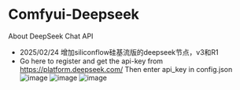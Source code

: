 # Comfyui-Deepseek
About DeepSeek Chat API
- 2025/02/24 增加siliconflow硅基流版的deepseek节点，v3和R1
- Go here to register and get the api-key 
  from https://platform.deepseek.com/ 
  Then enter api_key in config.json
![image](https://github.com/user-attachments/assets/e80f0bc8-7eca-4c79-b35b-c41c750ea177)
![image](https://github.com/user-attachments/assets/d3c181ba-0322-4098-a9b0-bed8086c1ade)
![image](https://github.com/user-attachments/assets/fbedd32d-b615-45b7-ad44-1ac44d41c30f)
